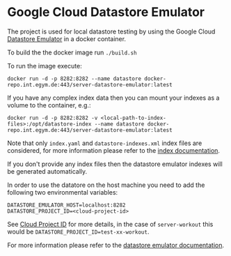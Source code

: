 Google Cloud Datastore Emulator
===============================

The project is used for local datastore testing by using the Google Cloud [Datastore Emulator](https://cloud.google.com/datastore/docs/tools/datastore-emulator) in a docker container.

To build the the docker image run `./build.sh`

To run the image execute:
```
docker run -d -p 8282:8282 --name datastore docker-repo.int.egym.de:443/server-datastore-emulator:latest
```

If you have any complex index data then you can mount your indexes as a volume to the container, e.g.:
```
docker run -d -p 8282:8282 -v <local-path-to-index-files>:/opt/datastore-index --name datastore docker-repo.int.egym.de:443/server-datastore-emulator:latest
```

Note that only `index.yaml` and `datastore-indexes.xml` index files are considered, for more information please refer to the [index documentation](https://cloud.google.com/datastore/docs/tools/indexconfig).

If you don't provide any index files then the datastore emulator indexes will be generated automatically.

In order to use the datatore on the host machine you need to add the following two environmental variables:
```
DATASTORE_EMULATOR_HOST=localhost:8282
DATASTORE_PROJECT_ID=<cloud-project-id>
```

See [Cloud Project ID](https://cloud.google.com/datastore/docs/activate) for more details, in the case of `server-workout` this would be `DATASTORE_PROJECT_ID=test-xx-workout`.

For more information please refer to the [datastore emulator documentation](https://cloud.google.com/datastore/docs/tools/datastore-emulator).
